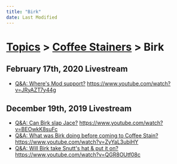 ```yaml
---
title: "Birk"
date: Last Modified
---
```

# [Topics](../../topics.md) > [Coffee Stainers](../../topics/coffee-stainers.md) > Birk

## February 17th, 2020 Livestream
* [Q&A: Where's Mod support?](../../transcriptions/yt-JRyAZT7y44g.md) https://www.youtube.com/watch?v=JRyAZT7y44g

## December 19th, 2019 Livestream
* [Q&A: Can Birk slap Jace?](../../transcriptions/yt-BEOwkK8suFc.md) https://www.youtube.com/watch?v=BEOwkK8suFc
* [Q&A: What was Birk doing before coming to Coffee Stain?](../../transcriptions/yt-ZyYaL3ubiHY.md) https://www.youtube.com/watch?v=ZyYaL3ubiHY
* [Q&A: Will Birk take Snutt's hat & put it on?](../../transcriptions/yt-QGR8OUtf08c.md) https://www.youtube.com/watch?v=QGR8OUtf08c
